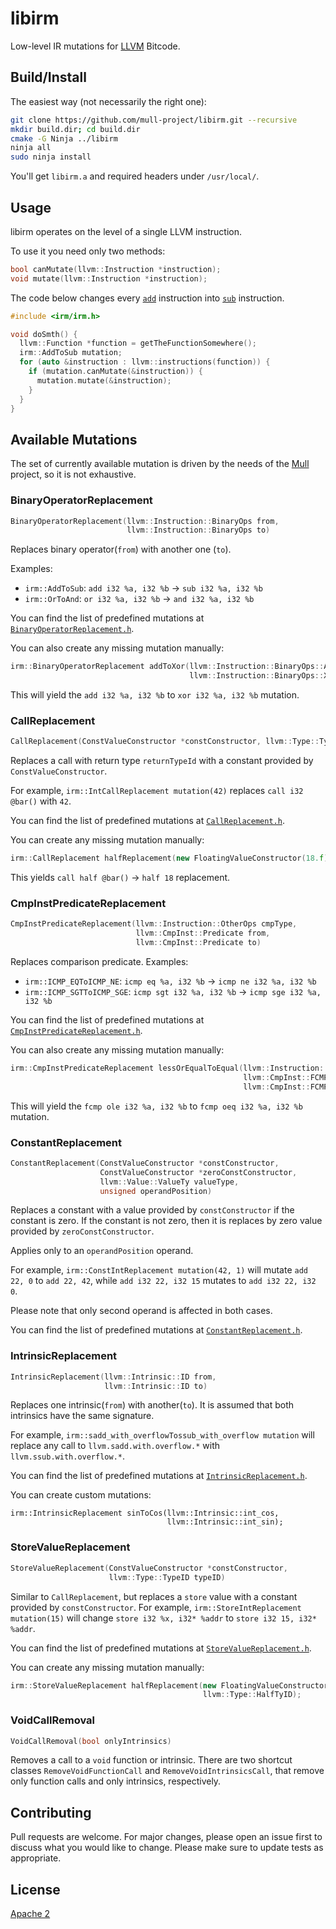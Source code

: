 # libirm

Low-level IR mutations for [LLVM](https://llvm.org) Bitcode.

## Build/Install

The easiest way (not necessarily the right one):

```bash
git clone https://github.com/mull-project/libirm.git --recursive
mkdir build.dir; cd build.dir
cmake -G Ninja ../libirm
ninja all
sudo ninja install
```

You'll get `libirm.a` and required headers under `/usr/local/`.

## Usage

libirm operates on the level of a single LLVM instruction.

To use it you need only two methods:

```c++
bool canMutate(llvm::Instruction *instruction);
void mutate(llvm::Instruction *instruction);
```

The code below changes every [`add`](https://llvm.org/docs/LangRef.html#add-instruction) instruction into [`sub`](https://llvm.org/docs/LangRef.html#sub-instruction) instruction.

```c++
#include <irm/irm.h>

void doSmth() {
  llvm::Function *function = getTheFunctionSomewhere();
  irm::AddToSub mutation;
  for (auto &instruction : llvm::instructions(function)) {
    if (mutation.canMutate(&instruction)) {
      mutation.mutate(&instruction);
    }
  }
}
```

## Available Mutations

The set of currently available mutation is driven by the needs of the [Mull](https://github.com/mull-project/mull) project,
so it is not exhaustive.

### BinaryOperatorReplacement

```c++
BinaryOperatorReplacement(llvm::Instruction::BinaryOps from,
                          llvm::Instruction::BinaryOps to)
```

Replaces binary operator(`from`) with another one (`to`).

Examples:

 - `irm::AddToSub`: `add i32 %a, i32 %b` -> `sub i32 %a, i32 %b`
 - `irm::OrToAnd`: `or i32 %a, i32 %b` -> `and i32 %a, i32 %b`

You can find the list of predefined mutations at [`BinaryOperatorReplacement.h`](include/irm/Mutations/BinaryOperatorReplacement.h).

You can also create any missing mutation manually:

```c++
irm::BinaryOperatorReplacement addToXor(llvm::Instruction::BinaryOps::Add,
                                        llvm::Instruction::BinaryOps::Xor);
```

This will yield the `add i32 %a, i32 %b` to `xor i32 %a, i32 %b` mutation.

### CallReplacement

```c++
CallReplacement(ConstValueConstructor *constConstructor, llvm::Type::TypeID returnTypeId)
```

Replaces a call with return type `returnTypeId` with a constant provided by `ConstValueConstructor`.

For example, `irm::IntCallReplacement mutation(42)` replaces `call i32 @bar()` with `42`.

You can find the list of predefined mutations at [`CallReplacement.h`](include/irm/Mutations/CallReplacement.h).

You can create any missing mutation manually:

```c++
irm::CallReplacement halfReplacement(new FloatingValueConstructor(18.f), llvm::Type::HalfTyID);
```

This yields `call half @bar()` -> `half 18` replacement.

### CmpInstPredicateReplacement

```c++
CmpInstPredicateReplacement(llvm::Instruction::OtherOps cmpType,
                            llvm::CmpInst::Predicate from,
                            llvm::CmpInst::Predicate to)
```

Replaces comparison predicate.
Examples:

 - `irm::ICMP_EQToICMP_NE`: `icmp eq %a, i32 %b` -> `icmp ne i32 %a, i32 %b`
 - `irm::ICMP_SGTToICMP_SGE`: `icmp sgt i32 %a, i32 %b` -> `icmp sge i32 %a, i32 %b`

You can find the list of predefined mutations at [`CmpInstPredicateReplacement.h`](include/irm/Mutations/CmpInstPredicateReplacement.h).

You can also create any missing mutation manually:

```c++
irm::CmpInstPredicateReplacement lessOrEqualToEqual(llvm::Instruction::FCmp,
                                                    llvm::CmpInst::FCMP_OLE,
                                                    llvm::CmpInst::FCMP_OEQ);
```

This will yield the `fcmp ole i32 %a, i32 %b` to `fcmp oeq i32 %a, i32 %b` mutation.

### ConstantReplacement

```c++
ConstantReplacement(ConstValueConstructor *constConstructor,
                    ConstValueConstructor *zeroConstConstructor,
                    llvm::Value::ValueTy valueType,
                    unsigned operandPosition)
```

Replaces a constant with a value provided by `constConstructor` if the constant is zero. If the constant is not zero, then it is replaces by zero value provided by `zeroConstConstructor`.

Applies only to an `operandPosition` operand.

For example, `irm::ConstIntReplacement mutation(42, 1)` will mutate `add 22, 0` to `add 22, 42`, while
 `add i32 22, i32 15` mutates to `add i32 22, i32 0`.

Please note that only second operand is affected in both cases.

You can find the list of predefined mutations at [`ConstantReplacement.h`](include/irm/Mutations/ConstantReplacement.h).

### IntrinsicReplacement

```c++
IntrinsicReplacement(llvm::Intrinsic::ID from,
                     llvm::Intrinsic::ID to)
```

Replaces one intrinsic(`from`) with another(`to`). It is assumed that both intrinsics have the same signature.

For example, `irm::sadd_with_overflowTossub_with_overflow mutation` will replace any call to `llvm.sadd.with.overflow.*` with `llvm.ssub.with.overflow.*`.

You can find the list of predefined mutations at [`IntrinsicReplacement.h`](include/irm/Mutations/IntrinsicReplacement.h).

You can create custom mutations:

```
irm::IntrinsicReplacement sinToCos(llvm::Intrinsic::int_cos,
                                   llvm::Intrinsic::int_sin);
```

### StoreValueReplacement

```c++
StoreValueReplacement(ConstValueConstructor *constConstructor,
                      llvm::Type::TypeID typeID)
```

Similar to `CallReplacement`, but replaces a `store` value with a constant provided by `constConstructor`.
For example, `irm::StoreIntReplacement mutation(15)` will change `store i32 %x, i32* %addr` to `store i32 15, i32* %addr`.

You can find the list of predefined mutations at [`StoreValueReplacement.h`](include/irm/Mutations/StoreValueReplacement.h).

You can create any missing mutation manually:

```c++
irm::StoreValueReplacement halfReplacement(new FloatingValueConstructor(18.f),
                                           llvm::Type::HalfTyID);
```

### VoidCallRemoval

```c++
VoidCallRemoval(bool onlyIntrinsics)
```

Removes a call to a `void` function or intrinsic. There are two shortcut classes `RemoveVoidFunctionCall` and `RemoveVoidIntrinsicsCall`, that remove only function calls and only intrinsics, respectively.

## Contributing

Pull requests are welcome. For major changes, please open an issue first to discuss what you would like to change.
Please make sure to update tests as appropriate.

## License

[Apache 2](LICENSE)
